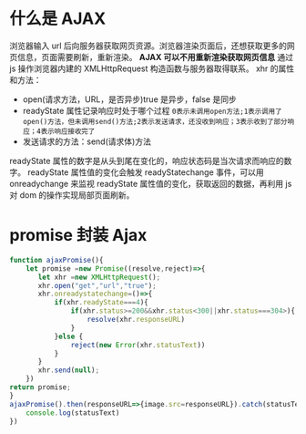# 什么是 AJAX

浏览器输入 url 后向服务器获取网页资源。浏览器渲染页面后，还想获取更多的网页信息，页面需要刷新，重新渲染。
**AJAX 可以不用重新渲染获取网页信息**
通过 js 操作浏览器内建的 XMLHttpRequest 构造函数与服务器取得联系。
xhr 的属性和方法：

- open(请求方法，URL，是否异步)true 是异步，false 是同步
- readyState 属性记录响应时处于哪个过程
  `0表示未调用open方法;1表示调用了open()方法，但未调用send()方法;2表示发送请求，还没收到响应；3表示收到了部分响应；4表示响应接收完了`
- 发送请求的方法：send(请求体)方法

readyState 属性的数字是从头到尾在变化的，响应状态码是当次请求而响应的数字。
readyState 属性值的变化会触发 readyStatechange 事件，可以用 onreadychange 来监视 readyState 属性值的变化，获取返回的数据，再利用 js 对 dom 的操作实现局部页面刷新。

# promise 封装 Ajax

```js
function ajaxPromise(){
    let promise =new Promise((resolve,reject)=>{
       let xhr =new XMLHttpRequest();
       xhr.open("get","url","true");
       xhr.onreadystatechange=()=>{
           if(xhr.readyState===4){
               if(xhr.status>=200&&xhr.status<300||xhr.status===304>){
                   resolve(xhr.responseURL)
               }
           }else {
               reject(new Error(xhr.statusText))
           }
       }
       xhr.send(null);
    })
return promise;
}
ajaxPromise().then(responseURL=>{image.src=responseURL}).catch(statusText=>{
    console.log(statusText)
})
```
